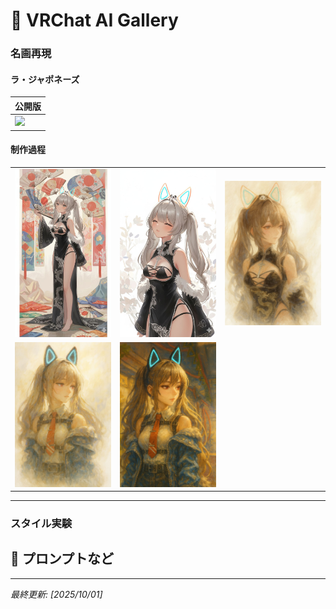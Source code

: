 # 🎨 VRChat AI Gallery

### 名画再現

#### ラ・ジャポネーズ

| 公開版 |
|--------|
| ![](images/1~5/006ラ・ジャポネーズ00a.jpg) |

#### 制作過程
| | | |
|---|---|---|
| ![](images/6~10/006ラ・ジャポネーズ001.jpg) | ![](images/6~10/006ラ・ジャポネーズ002.jpg) | ![](images/6~10/006ラ・ジャポネーズ003.jpg) |
| ![](images/6~10/006ラ・ジャポネーズ004.jpg) | ![](images/6~10/006ラ・ジャポネーズ005.jpg) | 

---

### スタイル実験

#### 

## 📝 プロンプトなど

---

*最終更新: [2025/10/01]*
